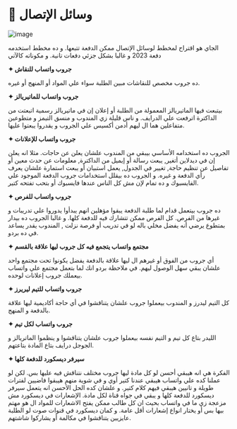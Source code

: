 # 💬 وسائل الإتصال

![image](https://media3.giphy.com/media/3o7bucZfOGGG4gWlPy/giphy.gif?cid=ecf05e475va2xwxe5ildgxty7lxixvheio8bl0l10kw42ng7&ep=v1_gifs_search&rid=giphy.gif&ct=g)

الجاي هو اقتراح لمخطط لوسائل الإتصال ممكن الدفعة تتبعها. و ده مخطط استخدمه دفعة 2023 و غالبا بشكل جزئي دفعات تانية. و مكوناته كالآتي

**✦ جروب واتساب للنقاش**

ده جروب مخصص للنقاشات مبين الطلبة سواء علي المواد أو المنهج أو غيره.

**✦ جروب واتساب للماتيريالز**

بيتبعت فيها الماتيريالز المعمولة من الطلبة أو إعلان إن في ماتيريالز رسمية اتبعتت من الداكترة اترفعت علي الدرايف. و ناس قليلة زي المندوب و منسق التيمز و متطوعين متفاعلين هما ال ليهم أدمن أكسيس علي الجروب و يقدروا يبعتوا عليها.

**✦ جروب واتساب للإعلانات**

الجروب ده استخدامه الأساسي بيبقي من المندوب علشان يعلن عن حاجات. مثلا انه يعلن إن في ديدلاين أتغير, يبعت رسالة أو إيميل من الداكترة, معلومات عن حدث معين أو تفاصيل عن تنظيم حاجة, تغيير في الجدول, يعمل استبيان أو يبعت استمارة علشان يعرف رأي الدفعة و غيره. و الجروب ده بيقلل استخدامات جروب الدفعة الموجود علي الفايسبوك و ده تمام لإن مش كل الناس عندها فايسبوك أو بتحب  تفتحه كتير.

**✦ جروب واتساب للفرص**

ده جروب بيتعمل قدام لما طلبة الدفعة يبقوا مؤهلين انهم يبدأوا يدوروا علي تدريبات و غيرها من الفرص. كل الفرص ممكن تتشارك فيه للدفعة كلها. و غالبا الجروب ده بيدار بمتطوع يرضي أنه يفضل مخلي باله لو في تدريب أو فرصة نزلت , المندوب يقدر يساعد في ده بردو.

**✦ مجتمع واتساب يتجمع فيه كل جروب ليها علاقة بالقسم**

أي جروب من الفوق أو غيرهم ال ليها علاقة بالدفعة يفضل يكونوا تحت مجتمع واحد علشان يبقي سهل الوصول ليهم. في ملاحظة بردو انك لما بتعمل مجتمع علي واتساب بيعملك جروب إعلانات لوحده.

**✦ جروب واتساب للتيم ليريرز**

كل التيم ليدرز و المندوب بيعملوا جروب علشان يتناقشوا في أي حاجة أكاديمية ليها علاقة بالدفعة و المنهج.

**✦ جروب واتساب لكل تيم**

الليدر بتاع كل تيم و التيم نفسه بيعملوا جروب علشان يتناقشوا و ينظموا الماتريالز و الجوجل درايف بتاع المادة بتاعتهم.

**✦ سيرفر ديسكورد للدفعة كلها**

الفكرة هي انه هيبقي أحسن لو كل مادة ليها جروب مختلف نتناقش فيه عليها بس. لكن لو عملنا كده علي واتساب هيبقي عندنا كتير أوي و في شوية منهم هيبقوا فاضيين لفترات طويلة و تانيين هيبقي فيهم كلام كتير. و علشان كده الحل الأحسن انه يتعمل سيرفر ديسكورد للدفعة كلها و يبقي في جواه قناة لكل مادة. الإشعارات في ديسكورد مش مزعجة زي ما في واتساب بحيث ان كل طالب ممكن يفتح الاشعارات للمواد ال هو مهتم بيها بس أو يختار انواع إشعارات أقل عامة. و كمان ديسكورد في قنوات صوت لو الطلبة عايزيين يتناقشوا في مكالمة أو يشاركوا شاشتهم.
